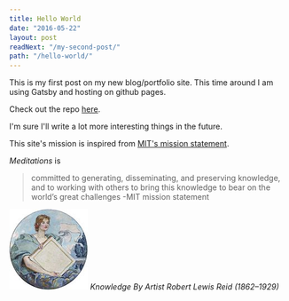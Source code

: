 ```yaml
---
title: Hello World
date: "2016-05-22"
layout: post
readNext: "/my-second-post/"
path: "/hello-world/"
---
```


This is my first post on my new blog/portfolio site. This time around I am using Gatsby and hosting on github pages.

Check out the repo [here](http://github.com/mapineda/blog3.0).

I'm sure I'll write a lot more interesting things in the future.

This site's mission is inspired from [MIT's mission statement](http://web.mit.edu/facts/mission.html).

*Meditations* is
>committed to generating, disseminating, and preserving knowledge, and to working with others to bring this knowledge to bear on the world’s great challenges
> -MIT mission statement


![Knowledge-Reid-Highsmith](./Knowledge-Reid-Highsmith.jpg)
*Knowledge By Artist Robert Lewis Reid (1862–1929)*
